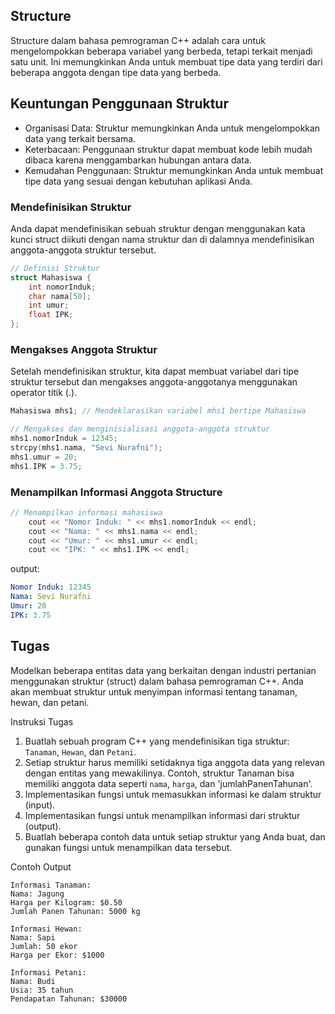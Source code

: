 ## Structure

Structure dalam bahasa pemrograman C++ adalah cara untuk mengelompokkan beberapa variabel yang berbeda, tetapi terkait menjadi satu unit. Ini memungkinkan Anda untuk membuat tipe data yang terdiri dari beberapa anggota dengan tipe data yang berbeda.

## Keuntungan Penggunaan Struktur

- Organisasi Data: Struktur memungkinkan Anda untuk mengelompokkan data yang terkait bersama.
- Keterbacaan: Penggunaan struktur dapat membuat kode lebih mudah dibaca karena menggambarkan hubungan antara data.
- Kemudahan Penggunaan: Struktur memungkinkan Anda untuk membuat tipe data yang sesuai dengan kebutuhan aplikasi Anda.

### Mendefinisikan Struktur

Anda dapat mendefinisikan sebuah struktur dengan menggunakan kata kunci struct diikuti dengan nama struktur dan di dalamnya mendefinisikan anggota-anggota struktur tersebut.

```C++
// Definisi Struktur
struct Mahasiswa {
    int nomorInduk;
    char nama[50];
    int umur;
    float IPK;
};
```

### Mengakses Anggota Struktur
Setelah mendefinisikan struktur, kita dapat membuat variabel dari tipe struktur tersebut dan mengakses anggota-anggotanya menggunakan operator titik (.).

```C++
Mahasiswa mhs1; // Mendeklarasikan variabel mhs1 bertipe Mahasiswa

// Mengakses dan menginisialisasi anggota-anggota struktur
mhs1.nomorInduk = 12345;
strcpy(mhs1.nama, "Sevi Nurafni");
mhs1.umur = 20;
mhs1.IPK = 3.75;
```

### Menampilkan Informasi Anggota Structure
```C++
// Menampilkan informasi mahasiswa
    cout << "Nomor Induk: " << mhs1.nomorInduk << endl;
    cout << "Nama: " << mhs1.nama << endl;
    cout << "Umur: " << mhs1.umur << endl;
    cout << "IPK: " << mhs1.IPK << endl;
```
output:
```yml
Nomor Induk: 12345
Nama: Sevi Nurafni
Umur: 20
IPK: 3.75
```

## Tugas
Modelkan beberapa entitas data yang berkaitan dengan industri pertanian menggunakan struktur (struct) dalam bahasa pemrograman C++. Anda akan membuat struktur untuk menyimpan informasi tentang tanaman, hewan, dan petani.

Instruksi Tugas
1. Buatlah sebuah program C++ yang mendefinisikan tiga struktur: `Tanaman`, `Hewan`, dan `Petani`.
2. Setiap struktur harus memiliki setidaknya tiga anggota data yang relevan dengan entitas yang mewakilinya. Contoh, struktur Tanaman bisa memiliki anggota data seperti `nama`, `harga`, dan 'jumlahPanenTahunan'.
3. Implementasikan fungsi untuk memasukkan informasi ke dalam struktur (input).
4. Implementasikan fungsi untuk menampilkan informasi dari struktur (output).
5. Buatlah beberapa contoh data untuk setiap struktur yang Anda buat, dan gunakan fungsi untuk menampilkan data tersebut.

Contoh Output
```
Informasi Tanaman:
Nama: Jagung
Harga per Kilogram: $0.50
Jumlah Panen Tahunan: 5000 kg

Informasi Hewan:
Nama: Sapi
Jumlah: 50 ekor
Harga per Ekor: $1000

Informasi Petani:
Nama: Budi
Usia: 35 tahun
Pendapatan Tahunan: $30000
```
